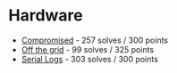 # Hardware
- [Compromised](compromised) - 257 solves / 300 points
- [Off the grid](off_the_grid) - 99 solves / 325 points
- [Serial Logs](serial_logs) - 303 solves / 300 points